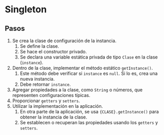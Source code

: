# Singleton
## Pasos
1. Se crea la clase de configuración de la instancia.
   1. Se define la clase.
   2. Se hace el constructor privado.
   3. Se declara una variable estática privada de tipo `Clase` en la clase (`instance`).
2. Dentro de la clase, implementar el método estático `getInstance()`. 
   1. Este método debe verificar si `instance` es `null`. Si lo es, crea una nueva instancia.
   2. Debe retornar `instance`.
3. Agregar propiedades a la clase, como `String` o números, que representen configuraciones típicas.
4. Proporcionar `getters` y `setters`.
5. Utilizar la implementación en la aplicación.
   1. En otra parte de la aplicación, se usa `{CLASE}.getInstance()` para obtener la instancia de la clase.
   2. Se establecen o recuperan las propiedades usando los `getters` y `setters`.